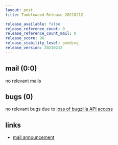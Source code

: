 ```yaml
---
layout: post
title: Tumbleweed Release 20210212

release_available: false
release_reference_count: 0
release_reference_count_mail: 0
release_score: 98
release_stability_level: pending
release_version: 20210212
---
```


## mail (0:0)

no relevant mails

## bugs (0)

<!--more-->

no relevant bugs due to [loss of bugzilla API access](https://bugzilla.opensuse.org/show_bug.cgi?id=1157722)



## links

- [mail announcement](https://github.com/boombatower/tumbleweed-review/issues/10)
